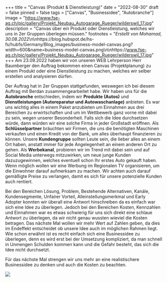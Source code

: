 +++
title = "Canvas (Produkt & Dienstleistung)"
date = "2022-08-30"
draft = false
pinned = false
tags = ["Canvas", "Businessidee", "Autobranche"]
image = "https://www.fse-ag.ch/pic/gallery/Projekt_Neubau_Autogarage_Rueger/wilderswil_17.jpg"
description = "Canvas über ein Produkt oder Dienstleistung, welches wir uns in 2er Gruppen überlegen müssen."
footnotes = "*Erstellt von Mohamad, 30.08.2022*\n\nhttps://blog.hubspot.de/hs-fs/hubfs/Germany/Blog_images/business-model-canvas.png?width=600&name=business-model-canvas.png\n\nhttps://www.fse-ag.ch/pic/gallery/Projekt_Neubau_Autogarage_Rueger/wilderswil_17.jpg"
+++
Am 23.09.2022 haben wir von unseren WEB Lehrperson Herr Baumberger den Auftrag bekommen einen Canvas (Projektplanung) zu einem Produkt oder eine Dienstleistung zu machen, welches wir selber erstellen und analysieren dürfen.

Der Auftrag hat in 2er Gruppen stattgefunden, weswegen ich bei diesem Auftrag mit Berdan zusammengearbeitet habe. Wir haben uns für die **Autobranche** entschieden, indem wir **Produkte (Autos)** und **Dienstleistungen (Autoreparatur und Autowaschanlage)** anbieten. Es war uns wichtig alles in einem Paket anzubieten um Einnahmen aus drei Bereichen zu erwirtschaften und um im Wettbewerb ganz vorne mit dabei zu sein, wegen unserer Besonderheit. Falls sich die Idee durchsetzen würde, dann würden wir eine solche Firma in jeder Großstadt eröffnen. Als **Schlüsselpartner** bräuchten wir Firmen, die uns die benötigten Maschinen verkaufen und einen Kredit von der Bank, um alles überhaupt finanzieren zu können. Unsere **Kundengruppe** sollten Leute sein, die lieber alles an einem Ort haben, anstatt immer für jede Angelegenheit an einem anderen Ort zu gehen. Als **Werbekanal**, probieren wir im Trend mit dabei sein und auf Social Media unterwegs mitzuwirken, um neue junge Kunden dazuzugewinnen, welches eventuell schon Ihr erstes Auto gekauft haben. Wenn möglich wollen wir eine Werbung im Regionalen TV organisieren, um die Einwohner darauf aufmerksam zu machen. Wir achten auch darauf gemäßigte Preise zu verlangen, damit es sich für unsere potenzielle Kunden auch rentiert.

Bei den Bereichen Lösung, Problem, Bestehende Alternativen, Kanäle, Kundensegmente, Unfairer Vorteil, Alleinstellungsmerkmal und Early Adopter konnten wir überall eine Antwort hinschreiben da es einfach war sich eine Idee zu überlegen. Jedoch bei den Bereichen Kosten, Kennzahlen und Einnahmen war es etwas schwierig für uns sich direkt eine schlaue Antwort zu überlegen, da wir nicht genau wussten wieviel die Kosten betragen. Das nächste Mal wollen wir mehr Wert auf Zahlen geben, da dies im Endeffekt entscheidet ob unsere Idee auch im möglichen Rahmen liegt. Wie schon erwähnt ist es recht einfach sich eine Businessidee zu überlegen, denn es wird erst bei der Umsetzung kompliziert, da man schnell in Unmengen Schulden kommen kann und die Gefahr besteht, das sich die Idee nicht durchsetzt.

Für das nächste Mal strengen wir uns mehr an eine realistischere Businessidee zu denken und auch die Kosten zu beachten.

![](https://blog.hubspot.de/hs-fs/hubfs/Germany/Blog_images/business-model-canvas.png?width=600&name=business-model-canvas.png)

![]()